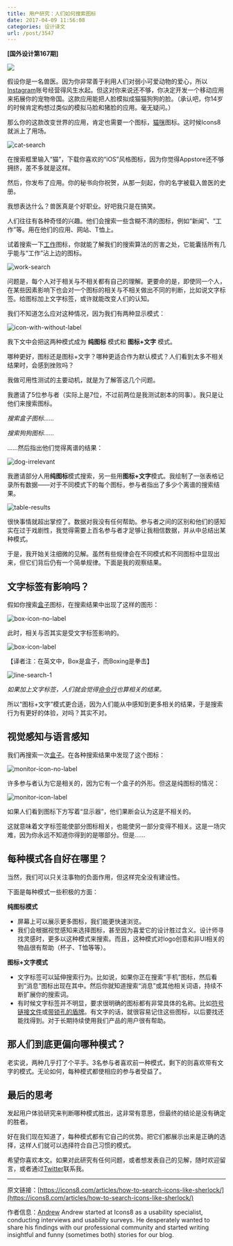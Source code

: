 ```yaml
---
title: 用户研究：人们如何搜索图标
date: 2017-04-09 11:56:08
categories: 设计译文
url: /post/3547
---
```


**[国外设计第167期]**

![](https://storageapi.fleek.co/0a3a8890-e65e-47ce-93d7-0442b9209d38-bucket/blog/posts/2017-04/04-05/018-1200x675.jpg)        

假设你是一名兽医。因为你非常善于利用人们对弱小可爱动物的爱心，所以[Instagram](https://icons8.com/web-app/32323/instagram)账号经营得风生水起。但这对你来说还不够，你决定开发一个移动应用来拓展你的宠物帝国。这款应用能把人脸模拟成猫猫狗狗的脸。（承认吧，你14岁的时候肯定构想过类似的模拟马脸和猪脸的应用。毫无疑问。）

那么你的这款改变世界的应用，肯定也需要一个图标，[猫咪](https://icons8.com/web-app/for/all/cat)图标。这时候Icons8就派上了用场。

 ![cat-search](https://storageapi.fleek.co/0a3a8890-e65e-47ce-93d7-0442b9209d38-bucket/blog/posts/2017-04/04-05/cat-search.png) 

在搜索框里输入“猫”，下载你喜欢的“iOS”风格图标，因为你觉得Appstore还不够拥挤，差不多就是这样。

然后，你发布了应用。你的秘书向你祝贺，从那一刻起，你的名字被载入兽医的史册。

我想表达什么？兽医真是个好职业。好吧我只是在搞笑。

人们往往有各种奇怪的兴趣。他们会搜索一些含糊不清的图标，例如“新闻”、“工作”等。用在他们的应用、网站、T恤上。

试着搜索一下[工作](https://icons8.com/web-app/for/all/work)图标，你就能了解我们的搜索算法的厉害之处，它能囊括所有几乎能与“工作”沾上边的图标。

 ![work-search](https://storageapi.fleek.co/0a3a8890-e65e-47ce-93d7-0442b9209d38-bucket/blog/posts/2017-04/04-05/work-search.png) 

问题是，每个人对于相关与不相关都有自己的理解。更要命的是，即使同一个人，在某些因素影响下也会对一个图标的相关与不相关做出不同的判断，比如说文字标签。给图标加上文字标签，或许就能改变人们的认知。

我们不知道怎么应对这种情况，因为我们有两种显示模式：

 ![icon-with-without-label](https://storageapi.fleek.co/0a3a8890-e65e-47ce-93d7-0442b9209d38-bucket/blog/posts/2017-04/04-05/icon-with-without-label.png) 

我下文中会把这两种模式成为 **纯图标** 模式和 **图标+文字** 模式。

哪种更好，图标还是图标+文字？哪种更适合作为默认模式？人们看到太多不相关结果时，会感到挫败吗？

我做可用性测试的主要动机，就是为了解答这几个问题。

我邀请了5位参与者（实际上是7位，不过前两位是我测试剧本的同事）。我只是让他们来搜索图标。

*搜索盒子图标……*

*搜索狗狗图标……*

……然后指出他们觉得离谱的结果：

 ![dog-irrelevant](https://storageapi.fleek.co/0a3a8890-e65e-47ce-93d7-0442b9209d38-bucket/blog/posts/2017-04/04-05/dog-irrelevant.png) 

我邀请部分人用**纯图标**模式搜索，另一些用**图标+文字**模式。我绘制了一张表格记录所有数据——对于不同模式下的每个图标，参与者指出了多少个离谱的搜索结果。

 ![table-results](https://storageapi.fleek.co/0a3a8890-e65e-47ce-93d7-0442b9209d38-bucket/blog/posts/2017-04/04-05/table-results.png) 

很快事情就超出掌控了。数据对我没有任何帮助。参与者之间的区别和他们的感知实在过于戏剧性，我觉得需要上百名参与者才足够让我相信数据，并从中总结出某种模式。

于是，我开始关注细微的见解。虽然有些规律会在不同模式和不同图标中显现出来，但它们背后仍有一个简单规律。下面是我的观察结果。

## 文字标签有影响吗？

假如你搜索[盒子](https://icons8.com/web-app/for/all/box)图标，在搜索结果中出现了这样的图形：

 ![box-icon-no-label](https://storageapi.fleek.co/0a3a8890-e65e-47ce-93d7-0442b9209d38-bucket/blog/posts/2017-04/04-05/box-icon-no-label.png) 

此时，相关与否其实是受文字标签影响的。

 ![box-icon-label](https://storageapi.fleek.co/0a3a8890-e65e-47ce-93d7-0442b9209d38-bucket/blog/posts/2017-04/04-05/box-icon-label.png) 

【译者注：在英文中，Box是盒子，而Boxing是拳击】

 ![line-search-1](https://storageapi.fleek.co/0a3a8890-e65e-47ce-93d7-0442b9209d38-bucket/blog/posts/2017-04/04-05/line-search-1.png) 

*如果加上文字标签，人们就会觉得[命令行](https://icons8.com/web-app/2177/command-line)也算相关的结果。*

所以“图标+文字”模式更合适，因为人们能从中感知到更多相关的结果，于是搜索行为有更好的体验，对吗？其实不对。

## 视觉感知与语言感知

我们再搜索一次[盒子](https://icons8.com/web-app/for/all/box)。在各种搜索结果中发现了这个图标：

 ![monitor-icon-no-label](https://storageapi.fleek.co/0a3a8890-e65e-47ce-93d7-0442b9209d38-bucket/blog/posts/2017-04/04-05/monitor-icon-no-label.png) 

许多参与者认为它是相关的，因为它有一个盒子的外形。但这是纯图标的情况：

 ![monitor-icon-label](https://storageapi.fleek.co/0a3a8890-e65e-47ce-93d7-0442b9209d38-bucket/blog/posts/2017-04/04-05/monitor-icon-label.png) 

如果人们看到图标下方写着“显示器”，他们果断会认为这是不相关的。

这就意味着文字标签能使部分图标相关，也能使另一部分变得不相关。这是一场灾难，因为你永远不知道你得到的是哪部分。但是……

## 每种模式各自好在哪里？

当然，我们可以只关注事物的负面作用，但这样完全没有建设性。

下面是每种模式一些积极的方面：

**纯图标模式**

- 屏幕上可以展示更多图标，我们能更快速浏览。
- 我们会根据视觉感知来选择图标，甚至因为喜爱它的设计胜过含义。设计师寻找灵感时，更多以这种模式来搜索。而且，这种模式对logo创意和非UI相关的物品很有帮助（杯子、T恤等等）。

**图标+文字模式**

- 文字标签可以延伸搜索行为。比如说，如果你正在搜索“手机”图标，然后看到“消息”图标出现在其中。然后你就知道搜索“消息”或其他相关词语，持续不断扩展你的搜索词。
- 有时候文字标签并不明显，要求很明确的图标都有非常具体的名称。比如[符号链接文件](https://icons8.com/web-app/37937/symlink-file)或[带锁孔的盾牌](https://icons8.com/web-app/39138/keyhole-shield)。有文字的话，就很容易记住这些图标，以后要找还能找得到。对于长期持续使用我们产品的用户很有帮助。

## 那人们到底更偏向哪种模式？

老实说，两种几乎打了个平手。3名参与者喜欢前一种模式，剩下的则喜欢带有文字的模式。无论如何，每种模式都使相应的参与者受益了。

## 最后的思考

发起用户体验研究来判断哪种模式胜出，这非常有意思，但最终的结论是没有确定的胜者。

好在我们现在知道了，每种模式都有它自己的优势。把它们都展示出来是正确的选择，这样人们就可以选择符合自己习惯的模式。

希望你喜欢本文。如果对此研究有任何问题，或者想发表自己的见解，随时欢迎留言，或者通过[Twitter](https://twitter.com/ABNovels)联系我。

---

原文链接：[https://icons8.com/articles/how-to-search-icons-like-sherlock/](https://icons8.com/articles/how-to-search-icons-like-sherlock/)

作者信息：[Andrew](https://twitter.com/ABNovels)
Andrew started at Icons8 as a usability specialist, conducting interviews and usability surveys. He desperately wanted to share his findings with our professional community and started writing insightful and funny (sometimes both) stories for our blog.